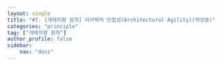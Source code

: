 ```yaml
---
layout: single
title: "#7. [개체지향 원칙] 아키텍처 민첩성(Architectural Agility)(작성중)"
categories: "principle"
tag: ["개체지향 원칙"]
author_profile: false
sidebar: 
    nav: "docs"
---
```


